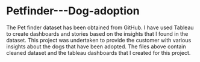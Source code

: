 # Petfinder---Dog-adoption
The Pet finder dataset has been obtained from GitHub. 
I have used Tableau to create dashboards and stories based on the insights that I found in the dataset. 
This project was undertaken to provide the customer with various insights about the dogs that have been adopted.
The files above contain cleaned dataset and the tableau dashboards that I created for this project.

